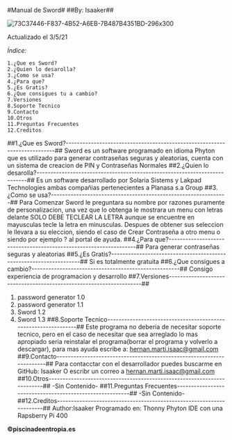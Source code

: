 #Manual de Sword#
##By: Isaaker##


![73C37446-F837-4B52-A6EB-7B487B4351BD-296x300](https://user-images.githubusercontent.com/77550577/124257155-608f9a80-db2c-11eb-9262-286a26ffc37d.jpeg)



Actualizado el 3/5/21

*Índice:*

    1.¿Que es Sword?
    2.¿Quien lo desarolla?
    3.¿Como se usa?
    4.¿Para que?
    5.¿Es Gratis?
    6.¿Que consigues tu a cambio?
    7.Versiones
    8.Soporte Tecnico
    9.Contacto
    10.Otros
    11.Preguntas Frecuentes
    12.Creditos


##1.¿Que es Sword?--------------------------------------------------------------------------##
Sword es un software programado en idioma Phyton que es utilizado para generar contraseñas seguras y aleatorias, cuenta con un sistema de creacion de PIN y Contraseñas Normales
##2.¿Quien lo desarolla?--------------------------------------------------------------------------##
Es un software desarrollado por Solaria Sistems y Lakpad Technologies ambas compañias pertenecientes a Planasa s.a Group
##3.¿Como se usa?---------------------------------------------------------------##
Para Comenzar Sword le preguntara su nombre por razones puramente de personalizacion, una vez que lo obtenga le mostrara un  menu con letras delante SOLO DEBE TECLEAR LA LETRA aunque se encuentre en mayusculas tecle la letra en minusculas. Despues de obtener sus seleccion le llevara a su eleccion, siendo el caso de Crear Contraseña a otro menu o siendo por ejemplo ? al portal de ayuda.
##4.¿Para que?------------------------------------------------------------------##
Para generar contraseñas seguras y aleatorias
##5.¿Es Gratis?-------------------------------------------------------------------##
Si es totalmente gratuita
##6.¿Que consigues a cambio?-----------------------------------------------------##
Consigo experiencia de programacion y desarrollo
##7.Versiones--------------------------------------------------------------------##
 1. password generator 1.0
 2. password generator 1.1
 3. Sword 1.2
 4. Sword 1.3
##8.Soporte Tecnico---------------------------------------------------------------##
Este programa no deberia de necesitar soporte tecnico, pero en el caso de necesitar que sea arreglado lo mas apropiado seria reinstalar el programa(borrar el programa y volverlo a descargar), para mas ayuda escribe a: hernan.marti.isaac@gmail.com
##9.Contacto----------------------------------------------------------------------##
Para contacctar con el desarrollador puedes buscarme en GitHub: Isaaker
O escribr un correo a hernan.marti.isaac@gmail.com
##10.Otros------------------------------------------------------------------------##
-Sin Contenido-
##11.Preguntas Frecuentes---------------------------------------------------------##
-Sin Contenido-
##12.Creditos---------------------------------------------------------------------##
Author:Isaaker
Programado en: Thonny Phyton IDE con una Rapsberry Pi 400

**©piscinadeentropia.es**
